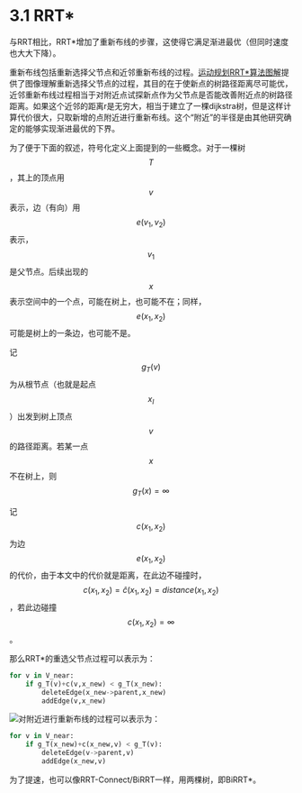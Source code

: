 # 3.1 RRT*

与RRT相比，RRT\*增加了重新布线的步骤，这使得它满足渐进最优（但同时速度也大大下降）。

重新布线包括重新选择父节点和近邻重新布线的过程。[运动规划RRT*算法图解](https://blog.csdn.net/weixin_43795921/article/details/88557317)提供了图像理解重新选择父节点的过程，其目的在于使新点的树路径距离尽可能优，近邻重新布线过程相当于对附近点试探新点作为父节点是否能改善附近点的树路径距离。如果这个近邻的距离r是无穷大，相当于建立了一棵dijkstra树，但是这样计算代价很大，只取新增的点附近进行重新布线。这个“附近”的半径是由其他研究确定的能够实现渐进最优的下界。

为了便于下面的叙述，符号化定义上面提到的一些概念。对于一棵树$$T$$，其上的顶点用$$v$$表示，边（有向）用$$e(v_1,v_2)$$表示，$$v_1$$是父节点。后续出现的$$x$$表示空间中的一个点，可能在树上，也可能不在；同样，$$e(x_1,x_2)$$可能是树上的一条边，也可能不是。

记$$g_T(v)$$为从根节点（也就是起点$$x_I$$）出发到树上顶点$$v$$的路径距离。若某一点$$x$$不在树上，则$$g_T(x)=\infty$$

记$$c(x_1,x_2)$$为边$$e(x_1,x_2)$$的代价，由于本文中的代价就是距离，在此边不碰撞时，$$c(x_1,x_2)=\hat{c}(x_1,x_2)=distance(x_1,x_2)$$，若此边碰撞$$c(x_1,x_2)=\infty$$。

那么RRT\*的重选父节点过程可以表示为：

```python
for v in V_near:
	if g_T(v)+c(v,x_new) < g_T(x_new):
        deleteEdge(x_new->parent,x_new)
    	addEdge(v,x_new)
```

![](https://img-blog.csdnimg.cn/20190314172202562.png?x-oss-process=image/watermark,type_ZmFuZ3poZW5naGVpdGk,shadow_10,text_aHR0cHM6Ly9ibG9nLmNzZG4ubmV0L3dlaXhpbl80Mzc5NTkyMQ==,size_16,color_FFFFFF,t_70)对附近进行重新布线的过程可以表示为：

```python
for v in V_near:
	if g_T(x_new)+c(x_new,v) < g_T(v):
        deleteEdge(v->parent,v)
    	addEdge(x_new,v)
```



为了提速，也可以像RRT-Connect/BiRRT一样，用两棵树，即BiRRT\*。